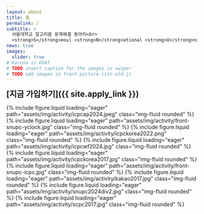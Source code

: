 ```yaml
---
layout: about
title: 홈
permalink: /
subtitle: >
  서울대학교 알고리즘 문제해결 동아리<br>
  <strong>S</strong>eoul <strong>N</strong>ational <strong>U</strong>niversity <strong>P</strong>roblem <strong>S</strong>olvers
news: true
images:
  slider: true
# Karuna is GOAT
# TODO insert caption for the images in swiper
# TODO add images in front-picture-list-old.js
---
```


<span style="font-size:150%">**[지금 가입하기]({{ site.apply_link }})**</span>

<swiper-container keyboard="true" navigation="true" rewind="false">
  <swiper-slide>{% include figure.liquid loading="eager" path="assets/img/activity/icpcap2024.jpeg" class="img-fluid rounded" %}</swiper-slide>
  <swiper-slide>{% include figure.liquid loading="eager" path="assets/img/activity/front-snupc-yclock.jpg" class="img-fluid rounded" %}</swiper-slide>
  <swiper-slide>{% include figure.liquid loading="eager" path="assets/img/activity/icpckorea2022.png" class="img-fluid rounded" %}</swiper-slide>
  <swiper-slide>{% include figure.liquid loading="eager" path="assets/img/activity/icpcwf2024.jpg" class="img-fluid rounded" %}</swiper-slide>
  <swiper-slide>{% include figure.liquid loading="eager" path="assets/img/activity/icpckorea2017.jpg" class="img-fluid rounded" %}</swiper-slide>
  <swiper-slide>{% include figure.liquid loading="eager" path="assets/img/activity/front-snupc-icpc.jpg" class="img-fluid rounded" %}</swiper-slide>
  <swiper-slide>{% include figure.liquid loading="eager" path="assets/img/activity/kakao2017.jpg" class="img-fluid rounded" %}</swiper-slide>
  <swiper-slide>{% include figure.liquid loading="eager" path="assets/img/activity/snupc2024div2.jpg" class="img-fluid rounded" %}</swiper-slide>
  <swiper-slide>{% include figure.liquid loading="eager" path="assets/img/activity/scpc2017.jpg" class="img-fluid rounded" %}</swiper-slide>
</swiper-container>

<script src='https://cdn.jsdelivr.net/npm/fullcalendar@latest/index.global.js'></script>

<script>
document.addEventListener('DOMContentLoaded', function() {
  let calendarEl = document.getElementById('calendar-wide');
  let calendar = new FullCalendar.Calendar(calendarEl, {
    initialView: 'dayGridTwoWeek',
    headerToolbar: {
      left: 'oneWeekBtn,twoWeekBtn,oneMonthBtn',
      center: 'title',
      right: 'prev,next today'
    },
    customButtons: {
      oneWeekBtn: { text: '주', click: function() { calendar.changeView('listWeek'); } },
      twoWeekBtn: { text: '2주', click: function() { calendar.changeView('dayGridTwoWeek'); } },
      oneMonthBtn: { text: '월', click: function() { calendar.changeView('dayGridMonth'); } }
    },
    views: { dayGridTwoWeek: { type: 'dayGrid', duration: { weeks: 2 } } },
    events: 'assets/json/calendar.json'
  });
  calendar.render();
});
</script>

<script>
document.addEventListener('DOMContentLoaded', function() {
  let calendarEl = document.getElementById('calendar-narrow');
  let calendar = new FullCalendar.Calendar(calendarEl, {
    initialView: 'listWeek',
    headerToolbar: {
      left: 'oneDayBtn,oneWeekBtn',
      right: 'prev,next today'
    },
    customButtons: {
      oneDayBtn: { text: '일', click: function() { calendar.changeView('listDay'); } },
      oneWeekBtn: { text: '주', click: function() { calendar.changeView('listWeek'); } },
    },
    events: 'assets/json/calendar.json'
  });
  calendar.render();
});
</script>

<span style="display:block; height: 30px;"></span>
<div id='calendar-wide'></div><div id='calendar-narrow'></div>
<span style="display:block; height: 10px;"></span>
